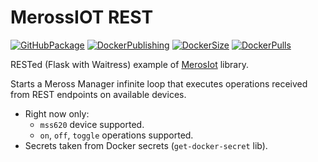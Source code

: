 # MerossIOT REST

[![GitHubPackage][GitHubPackageBadge]][GitHubPackageLink]
[![DockerPublishing][DockerPublishingBadge]][DockerLink]
[![DockerSize][DockerSizeBadge]][DockerLink]
[![DockerPulls][DockerPullsBadge]][DockerLink]

RESTed (Flask with Waitress) example of [MerosIot](https://github.com/albertogeniola/MerossIot) library.

Starts a Meross Manager infinite loop that executes operations received from REST endpoints on available devices.

- Right now only:
  - `mss620` device supported.
  - `on`, `off`, `toggle` operations supported.
- Secrets taken from Docker secrets (`get-docker-secret` lib).

[GitHubPackageBadge]: https://github.com/malpiszon/meross_iot_rest/actions/workflows/build_and_push.yml/badge.svg
[GitHubPackageLink]: https://github.com/malpiszon/meross_iot_rest/pkgs/container/meross_iot_rest
[DockerPublishingBadge]: https://github.com/malpiszon/meross_iot_rest/actions/workflows/build_and_push.yml/badge.svg
[DockerPullsBadge]: https://badgen.net/docker/pulls/malpiszon/meross_iot_rest?icon=docker&label=Docker+Pulls&labelColor=black&color=green
[DockerSizeBadge]: https://badgen.net/docker/size/malpiszon/meross_iot_rest?icon=docker&label=Docker+Size&labelColor=black&color=green
[DockerLink]: https://hub.docker.com/r/malpiszon/meross_iot_rest
